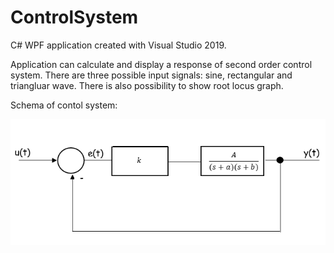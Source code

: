 # ControlSystem
C# WPF application created with Visual Studio 2019.

Application can calculate and display a response of second order control system.
There are three possible input signals: sine, rectangular and triangluar wave. There is also possibility to show root locus graph.

Schema of contol system:
<p align="center">
  <img src="ControlSystem/Resources/schema.png">
</p>
